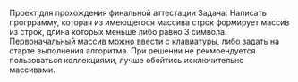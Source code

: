 Проект для прохождения финальной аттестации
Задача: Написать прогррамму, которая из имеющегося массива строк формирует массив из строк, длина которых меньше либо равно 3 символа. Первоначальный массив можно ввести с клавиатуры, либо задать на старте выполнения алгоритма. При решении не рекмоендуется пользоваться коллекциями, лучше обойтись исключительно массивами.